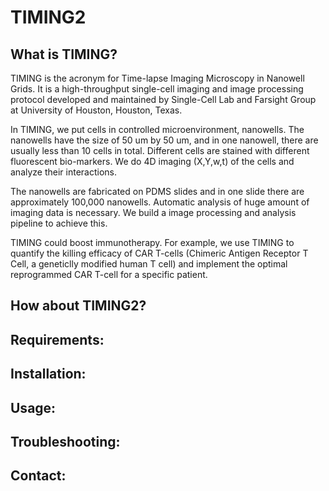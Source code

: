 # TIMING2

## What is TIMING?
TIMING is the acronym for Time-lapse Imaging Microscopy in Nanowell Grids. It is a high-throughput single-cell imaging and image processing protocol developed and maintained by Single-Cell Lab and Farsight Group at University of Houston, Houston, Texas.

In TIMING, we put cells in controlled microenvironment, nanowells. The nanowells have the size of 50 um by 50 um, and in one nanowell, there are usually less than 10 cells in total. Different cells are stained with different fluorescent bio-markers. We do 4D imaging (X,Y,w,t) of the cells and analyze their interactions.

The nanowells are fabricated on PDMS slides and in one slide there are approximately 100,000 nanowells. Automatic analysis of huge amount of imaging data is necessary. We build a image processing and analysis pipeline to achieve this.

TIMING could boost immunotherapy. For example, we use TIMING to quantify the killing efficacy of CAR T-cells (Chimeric Antigen Receptor T Cell, a geneticlly modified human T cell) and implement the optimal reprogrammed CAR T-cell for a specific patient.

## How about TIMING2?


## Requirements:


## Installation:


## Usage:


## Troubleshooting:


## Contact:
